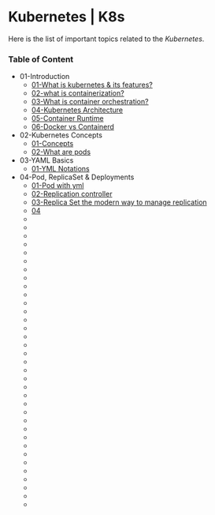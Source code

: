 # Kubernetes | K8s

Here is the list of important topics related to the *Kubernetes*.

### Table of Content
* 01-Introduction
    * [01-What is kubernetes & its features?](https://kubernetes.io/docs/concepts/overview/)
    * [02-what is containerization?](https://www.docker.com/resources/what-container/)
    * [03-What is container orchestration?](https://newrelic.com/blog/best-practices/container-orchestration-explained)
    * [04-Kubernetes Architecture](https://kubernetes.io/docs/concepts/overview/components/)
    * [05-Container Runtime](https://kubernetes.io/docs/setup/production-environment/container-runtimes/)
    * [06-Docker vs Containerd](https://kodekloud.com/blog/docker-vs-containerd/)
* 02-Kubernetes Concepts
    * [01-Concepts](https://kubernetes.io/docs/concepts/)
    * [02-What are pods](https://kubernetes.io/docs/concepts/workloads/pods/)
* 03-YAML Basics
    * [01-YML Notations](https://www.educative.io/courses/introduction-to-yaml/N881Nq9pVY8)
* 04-Pod, ReplicaSet & Deployments
    * [01-Pod with yml](https://kubernetes.io/docs/concepts/workloads/pods/)
    * [02-Replication controller](https://kubernetes.io/docs/concepts/workloads/controllers/replicationcontroller/)
    * [03-Replica Set the modern way to manage replication](https://kubernetes.io/docs/concepts/workloads/controllers/replicaset/)
    * [04]()
    * []()
    * []()
    * []()
    * []()
    * []()
    * []()
    * []()
    * []()
    * []()
    * []()
    * []()
    * []()
    * []()
    * []()
    * []()
    * []()
    * []()
    * []()
    * []()
    * []()
    * []()
    * []()
    * []()
    * []()
    * []()
    * []()
    * []()
    * []()
    * []()
    * []()
    * []()
    * []()
    * []()
    * []()
    * []()
    